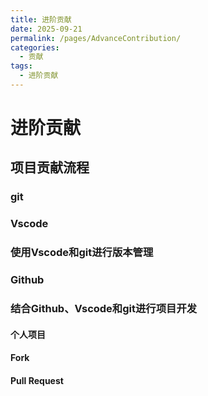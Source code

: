```yaml
---
title: 进阶贡献
date: 2025-09-21
permalink: /pages/AdvanceContribution/
categories:
  - 贡献
tags:
  - 进阶贡献
---
```

# 进阶贡献

## 项目贡献流程

### git

### Vscode

### 使用Vscode和git进行版本管理

### Github


### 结合Github、Vscode和git进行项目开发

#### 个人项目

#### Fork

#### Pull Request